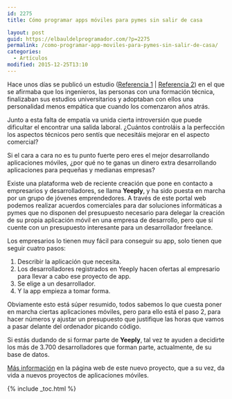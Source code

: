 ```yaml
---
id: 2275
title: Cómo programar apps móviles para pymes sin salir de casa

layout: post
guid: https://elbauldelprogramador.com/?p=2275
permalink: /como-programar-app-moviles-para-pymes-sin-salir-de-casa/
categories:
  - Artículos
modified: 2015-12-25T13:10
---
```

Hace unos días se publicó un estudio (<a href="http://geekytheory.com/los-ingenieros-necesitan-ser-mas-empaticos/" target="_blank">Referencia 1</a> \| <a href="http://news.rice.edu/2013/11/20/engineering-education-may-diminish-concern-for-public-welfare-issues-sociologist-says/" title="Engineering education may diminish concern for public welfare issues, sociologist says" target="_blank">Referencia 2</a>) en el que se afirmaba que los ingenieros, las personas con una formación técnica, finalizaban sus estudios universitarios y adoptaban con ellos una personalidad menos empática que cuando los comenzaron años atrás.

Junto a esta falta de empatía va unida cierta introversión que puede dificultar el encontrar una salida laboral. ¿Cuántos controláis a la perfección los aspectos técnicos pero sentís que necesitáis mejorar en el aspecto comercial?

<!--ad-->

Si el cara a cara no es tu punto fuerte pero eres el mejor desarrollando aplicaciones móviles, ¿por qué no te ganas un dinero extra desarrollando aplicaciones para pequeñas y medianas empresas?

Existe una plataforma web de reciente creación que pone en contacto a empresarios y desarrolladores, se llama **Yeeply**, y ha sido puesta en marcha por un grupo de jóvenes emprendedores. A través de este portal web podemos realizar acuerdos comerciales para dar soluciones informáticas a pymes que no disponen del presupuesto necesario para delegar la creación de su propia aplicación móvil en una empresa de desarrollo, pero que sí cuente con un presupuesto interesante para un desarrollador freelance.

Los empresarios lo tienen muy fácil para conseguir su app, solo tienen que seguir cuatro pasos:

  1. Describir la aplicación que necesita.
  2. Los desarrolladores registrados en Yeeply hacen ofertas al empresario para llevar a cabo ese proyecto de app.
  3. Se elige a un desarrollador.
  4. Y la app empieza a tomar forma.

Obviamente esto está súper resumido, todos sabemos lo que cuesta poner en marcha ciertas aplicaciones móviles, pero para ello está el paso 2, para hacer números y ajustar un presupuesto que justifique las horas que vamos a pasar delante del ordenador picando código.

Si estás dudando de si formar parte de **Yeeply**, tal vez te ayuden a decidirte los más de 3.700 desarrolladores que forman parte, actualmente, de su base de datos.

<a href="http://yeeply.com/" title="Yeeply" target="_blank">Más información</a> en la página web de este nuevo proyecto, que a su vez, da vida a nuevos proyectos de aplicaciones móviles.



{% include _toc.html %}

